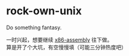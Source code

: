 # rock-own-unix
Do something fantasy.  

一时兴起，想要继续 [x86-assembly](https://github.com/RockRockWhite/x86-assembly) 往下做。  
算是开了个大坑，有空慢慢填（可能三分钟热度吧）
